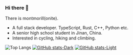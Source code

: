 ### Hi there 👋

There is montmorill(onite).

- A full stack developer.
  TypeScript, Rust, C++, Python etc.
- A senior high school student in Jinan, China.
- Interested in cycling, hiking and climbing.

<!-- [![montmorill's WakaTime stats](https://github-readme-stats.vercel.app/api/wakatime?username=montmorill&layout=compact&theme=transparent)](https://github.com/anuraghazra/github-readme-stats)
 -->

![Top Langs](https://github-readme-stats.vercel.app/api/top-langs/?username=montmorill&layout=compact)
[![GitHub stats-Dark](https://github-readme-stats.vercel.app/api?username=montmorill&show_icons=true&theme=dark#gh-dark-mode-only)](https://github.com/anuraghazra/github-readme-stats#gh-dark-mode-only)
[![GitHub stats-Light](https://github-readme-stats.vercel.app/api?username=montmorill&show_icons=true&theme=default#gh-light-mode-only)](https://github.com/anuraghazra/github-readme-stats#gh-light-mode-only)
